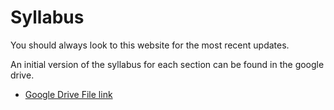 Syllabus
============================

You should always look to this website for the most recent updates.


An initial version of the syllabus for each section can be found in the google drive. 

- [Google Drive File link](https://drive.google.com/open?id=1IGle5FErQZB7QLa2H3vqraGL9Oglh07P)
